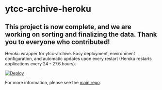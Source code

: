 # ytcc-archive-heroku
## This project is now complete, and we are working on sorting and finalizing the data. Thank you to everyone who contributed!
Heroku wrapper for ytcc-archive. Easy deployment, environment configuration, and automatic updates upon every restart (Heroku restarts applications every 24 - 27.6 hours).

[![Deploy](https://www.herokucdn.com/deploy/button.svg)](https://heroku.com/deploy?template=https://github.com/Data-Horde/ytcc-archive-heroku)

For more information, please see the [main repo](https://github.com/Data-Horde/ytcc-archive).
